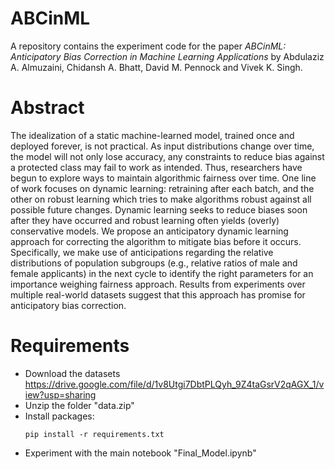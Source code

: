 # ABCinML

A repository contains the experiment code for the paper _ABCinML: Anticipatory Bias Correction in Machine Learning Applications_ by Abdulaziz A. Almuzaini, Chidansh A. Bhatt, David M. Pennock and Vivek K. Singh.



# Abstract  
The idealization of a static machine-learned model, trained once and deployed forever, is not practical. As input distributions change over time, the model will not only lose accuracy, any constraints to reduce bias against a protected class may fail to work as intended. Thus, researchers have begun to explore ways to maintain algorithmic fairness over time. One line of work focuses on dynamic learning: retraining after each batch, and the other on robust learning which tries to make algorithms robust against all possible future changes. Dynamic learning seeks to reduce biases soon after they have occurred and robust learning often yields (overly) conservative models. We propose an anticipatory dynamic learning approach for correcting the algorithm to mitigate bias before it occurs. Specifically, we make use of anticipations regarding the relative distributions of population subgroups (e.g., relative ratios of male and female applicants) in the next cycle to identify the right parameters for an importance weighing fairness approach. Results from experiments over multiple real-world datasets suggest that this approach has promise for anticipatory bias correction.


# Requirements
 - Download the datasets https://drive.google.com/file/d/1v8Utgi7DbtPLQyh_9Z4taGsrV2qAGX_1/view?usp=sharing
 - Unzip the folder "data.zip"
 - Install packages:
    ```
    pip install -r requirements.txt
    
   ```
 - Experiment with the main notebook "Final_Model.ipynb"
